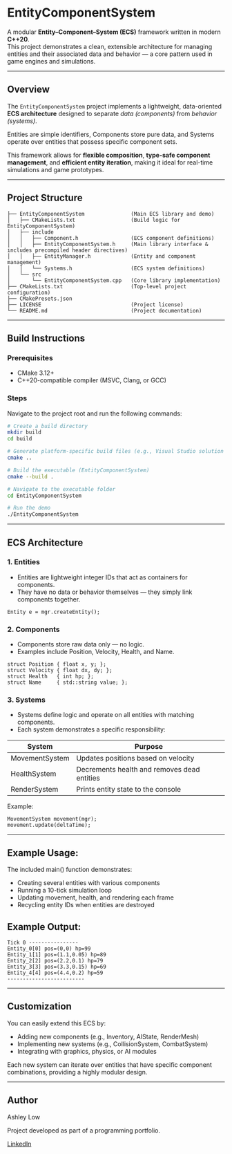 # EntityComponentSystem

A modular **Entity–Component–System (ECS)** framework written in modern **C++20**.  
This project demonstrates a clean, extensible architecture for managing entities and their associated data and behavior — a core pattern used in game engines and simulations.

---

## Overview

The `EntityComponentSystem` project implements a lightweight, data-oriented **ECS architecture** designed to separate *data (components)* from *behavior (systems)*.  

Entities are simple identifiers, Components store pure data, and Systems operate over entities that possess specific component sets.

This framework allows for **flexible composition**, **type-safe component management**, and **efficient entity iteration**, making it ideal for real-time simulations and game prototypes.

---

## Project Structure
```                  
├── EntityComponentSystem               (Main ECS library and demo)
│   ├── CMakeLists.txt                  (Build logic for EntityComponentSystem)
│   ├── include                    
│   │   ├── Component.h                 (ECS component definitions)
│   │   ├── EntityComponentSystem.h     (Main library interface & includes precompiled header directives)
│   │   ├── EntityManager.h             (Entity and component management)
│   │   └── Systems.h                   (ECS system definitions)
│   └── src                        
│       └── EntityComponentSystem.cpp   (Core library implementation)
├── CMakeLists.txt                      (Top-level project configuration)
├── CMakePresets.json
├── LICENSE                             (Project license)
└── README.md                           (Project documentation)
```
---

## Build Instructions

### Prerequisites

* CMake 3.12+
* C++20-compatible compiler (MSVC, Clang, or GCC)

### Steps

Navigate to the project root and run the following commands:

```bash
# Create a build directory
mkdir build
cd build

# Generate platform-specific build files (e.g., Visual Studio solution or Makefiles)
cmake ..

# Build the executable (EntityComponentSystem)
cmake --build .

# Navigate to the executable folder
cd EntityComponentSystem

# Run the demo
./EntityComponentSystem
```

---

## ECS Architecture
### 1. Entities
* Entities are lightweight integer IDs that act as containers for components.
* They have no data or behavior themselves — they simply link components together.
```
Entity e = mgr.createEntity();
```

### 2. Components
* Components store raw data only — no logic.
* Examples include Position, Velocity, Health, and Name.
```
struct Position { float x, y; };
struct Velocity { float dx, dy; };
struct Health   { int hp; };
struct Name     { std::string value; };
```

### 3. Systems
* Systems define logic and operate on all entities with matching components.
* Each system demonstrates a specific responsibility:

| System        | Purpose                                       |
| ----------    | ----------------------------------------------|
| MovementSystem| Updates positions based on velocity           |
| HealthSystem  | Decrements health and removes dead entities   |
| RenderSystem  | Prints entity state to the console            |

Example:
```
MovementSystem movement(mgr);
movement.update(deltaTime);
```

---
## Example Usage:
The included main() function demonstrates:
* Creating several entities with various components
* Running a 10-tick simulation loop
* Updating movement, health, and rendering each frame
* Recycling entity IDs when entities are destroyed

## Example Output:
```
Tick 0 ----------------
Entity_0[0] pos=(0,0) hp=99
Entity_1[1] pos=(1.1,0.05) hp=89
Entity_2[2] pos=(2.2,0.1) hp=79
Entity_3[3] pos=(3.3,0.15) hp=69
Entity_4[4] pos=(4.4,0.2) hp=59
-------------------------
```

---

## Customization

You can easily extend this ECS by:

* Adding new components (e.g., Inventory, AIState, RenderMesh)
* Implementing new systems (e.g., CollisionSystem, CombatSystem)
* Integrating with graphics, physics, or AI modules

Each new system can iterate over entities that have specific component combinations, providing a highly modular design.

---

## Author

Ashley Low

Project developed as part of a programming portfolio.

[LinkedIn](https://www.linkedin.com/in/ashleyllj)